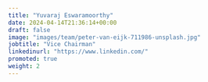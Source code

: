```yaml
---
title: "Yuvaraj Eswaramoorthy"
date: 2024-04-14T21:36:14+00:00
draft: false
image: "images/team/peter-van-eijk-711986-unsplash.jpg"
jobtitle: "Vice Chairman"
linkedinurl: "https://www.linkedin.com/"
promoted: true
weight: 2
---
```


